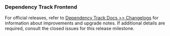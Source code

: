 ### Dependency Track Frontend

For official releases, refer to [Dependency Track Docs >> Changelogs](https://docs.dependencytrack.org/changelog/) for information about improvements and upgrade notes.
If additional details are required, consult the closed issues for this release milestone.
